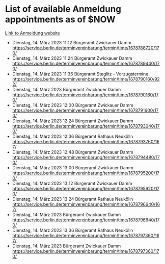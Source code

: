 # List of available Anmeldung appointments as of $NOW
[Link to Anmeldung website](https://service.berlin.de/terminvereinbarung/termin/tag.php?termin=1&anliegen[]=120686&dienstleisterlist=122210,122217,327316,122219,327312,122227,327314,122231,327346,122243,327348,122254,122252,329742,122260,329745,122262,329748,122271,327278,122273,327274,122277,327276,330436,122280,327294,122282,327290,122284,327292,122291,327270,122285,327266,122286,327264,122296,327268,150230,329760,122297,327286,122294,327284,122312,329763,122314,329775,122304,327330,122311,327334,122309,327332,317869,122281,327352,122279,329772,122283,122276,327324,122274,327326,122267,329766,122246,327318,122251,327320,122257,327322,122208,327298,122226,327300&herkunft=http%3A%2F%2Fservice.berlin.de%2Fdienstleistung%2F120686%2F)
- Dienstag, 14. März 2023 11:12 Bürgeramt Zwickauer Damm https://service.berlin.de/terminvereinbarung/termin/time/1678788720/170/
- Dienstag, 14. März 2023 11:24 Bürgeramt Zwickauer Damm https://service.berlin.de/terminvereinbarung/termin/time/1678789440/170/
- Dienstag, 14. März 2023 11:36 Bürgeramt Steglitz - Vorzugstermine https://service.berlin.de/terminvereinbarung/termin/time/1678790160/922/
- Dienstag, 14. März 2023  Bürgeramt Zwickauer Damm https://service.berlin.de/terminvereinbarung/termin/time/1678790160/170/
- Dienstag, 14. März 2023 12:00 Bürgeramt Zwickauer Damm https://service.berlin.de/terminvereinbarung/termin/time/1678791600/170/
- Dienstag, 14. März 2023 12:24 Bürgeramt Zwickauer Damm https://service.berlin.de/terminvereinbarung/termin/time/1678793040/170/
- Dienstag, 14. März 2023 12:36 Bürgeramt Rathaus Neukölln https://service.berlin.de/terminvereinbarung/termin/time/1678793760/167/
- Dienstag, 14. März 2023 12:48 Bürgeramt Zwickauer Damm https://service.berlin.de/terminvereinbarung/termin/time/1678794480/170/
- Dienstag, 14. März 2023 13:00 Bürgeramt Zwickauer Damm https://service.berlin.de/terminvereinbarung/termin/time/1678795200/170/
- Dienstag, 14. März 2023 13:12 Bürgeramt Zwickauer Damm https://service.berlin.de/terminvereinbarung/termin/time/1678795920/170/
- Dienstag, 14. März 2023 13:24 Bürgeramt Rathaus Neukölln https://service.berlin.de/terminvereinbarung/termin/time/1678796640/167/
- Dienstag, 14. März 2023  Bürgeramt Zwickauer Damm https://service.berlin.de/terminvereinbarung/termin/time/1678796640/170/
- Dienstag, 14. März 2023 13:36 Bürgeramt Rathaus Neukölln https://service.berlin.de/terminvereinbarung/termin/time/1678797360/167/
- Dienstag, 14. März 2023  Bürgeramt Zwickauer Damm https://service.berlin.de/terminvereinbarung/termin/time/1678797360/170/
